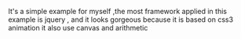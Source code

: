   It's a simple example for myself ,the most framework applied in this example is jquery ,  and it looks gorgeous because it is based on css3 animation
it also use canvas and arithmetic